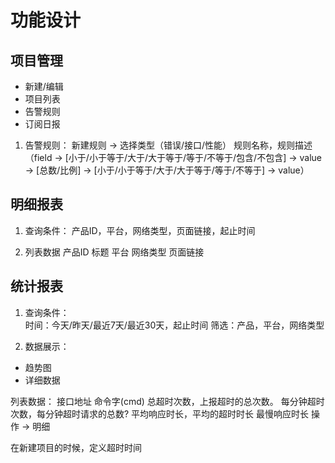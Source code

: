 # 功能设计

## 项目管理

- 新建/编辑
- 项目列表
- 告警规则
- 订阅日报

1. 告警规则：
新建规则 -> 选择类型（错误/接口/性能）
规则名称，规则描述（field -> [小于/小于等于/大于/大于等于/等于/不等于/包含/不包含] -> value -> [总数/比例] -> [小于/小于等于/大于/大于等于/等于/不等于] -> value）

## 明细报表

1. 查询条件：
产品ID，平台，网络类型，页面链接，起止时间

2. 列表数据
产品ID
标题
平台
网络类型
页面链接

## 统计报表

1. 查询条件：  
时间：今天/昨天/最近7天/最近30天，起止时间
筛选：产品，平台，网络类型

2. 数据展示：  
- 趋势图
- 详细数据

列表数据：
接口地址
命令字(cmd)
总超时次数，上报超时的总次数。
每分钟超时次数，每分钟超时请求的总数?
平均响应时长，平均的超时时长
最慢响应时长
操作 -> 明细

在新建项目的时候，定义超时时间
